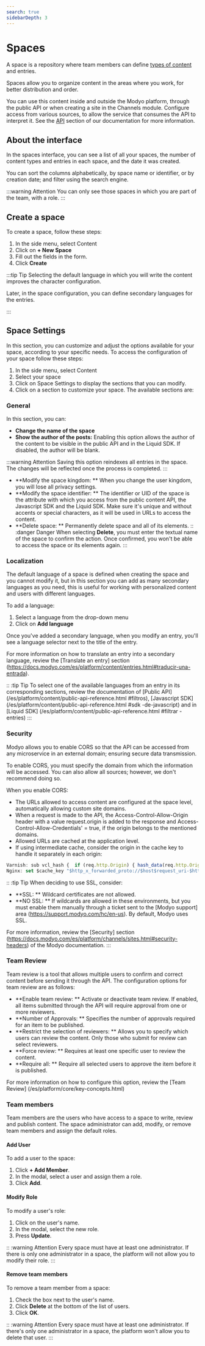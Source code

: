```yaml
---
search: true
sidebarDepth: 3
---
```


# Spaces

A space is a repository where team members can define [types of content](https://docs.modyo.com/es/platform/content/types.html) and entries.

Spaces allow you to organize content in the areas where you work, for better distribution and order.

You can use this content inside and outside the Modyo platform, through the public API or when creating a site in the Channels module. Configure access from various sources, to allow the service that consumes the API to interpret it. See the [API](https://docs.modyo.com/es/platform/content/public-api-reference.html#api) section of our documentation for more information.

## About the interface

In the spaces interface, you can see a list of all your spaces, the number of content types and entries in each space, and the date it was created.

You can sort the columns alphabetically, by space name or identifier, or by creation date; and filter using the search engine.

:::warning Attention
You can only see those spaces in which you are part of the team, with a role.
:::

## Create a space

To create a space, follow these steps:

1. In the side menu, select Content
1. Click on **+ New Space**
1. Fill out the fields in the form.
1. Click **Create**


:::tip Tip
Selecting the default language in which you will write the content improves the character configuration.

Later, in the space configuration, you can define secondary languages for the entries.

:::

## Space Settings

In this section, you can customize and adjust the options available for your space, according to your specific needs. To access the configuration of your space follow these steps:
1. In the side menu, select Content
1. Select your space
1. Click on Space Settings to display the sections that you can modify.
1. Click on a section to customize your space. The available sections are:


### General

In this section, you can:
- **Change the name of the space**
- **Show the author of the posts:** Enabling this option allows the author of the content to be visible in the public API and in the Liquid SDK. If disabled, the author will be blank.

:::warning Attention
Saving this option reindexes all entries in the space. The changes will be reflected once the process is completed.
:::

- **Modify the space kingdom: ** When you change the user kingdom, you will lose all privacy settings.
- **Modify the space identifier: ** The identifier or UID of the space is the attribute with which you access from the public content API, the Javascript SDK and the Liquid SDK. Make sure it's unique and without accents or special characters, as it will be used in URLs to access the content.
- **Delete space: ** Permanently delete space and all of its elements.
:: :danger Danger
When selecting **Delete**, you must enter the textual name of the space to confirm the action. Once confirmed, you won't be able to access the space or its elements again.
:::


### Localization

The default language of a space is defined when creating the space and you cannot modify it, but in this section you can add as many secondary languages as you need, this is useful for working with personalized content and users with different languages.

To add a language:
1. Select a language from the drop-down menu
1. Click on **Add language**

Once you've added a secondary language, when you modify an entry, you'll see a language selector next to the title of the entry.

For more information on how to translate an entry into a secondary language, review the [Translate an entry] section (https://docs.modyo.com/es/platform/content/entries.html#traducir-una-entrada).

:: :tip Tip
To select one of the available languages from an entry in its corresponding sections, review the documentation of [Public API] (/es/platform/content/public-api-reference.html #filtros), [Javascript SDK] (/es/platform/content/public-api-reference.html #sdk -de-javascript) and in [Liquid SDK] (/es/platform/content/public-api-reference.html #filtrar -entries)
:::


### Security

Modyo allows you to enable CORS so that the API can be accessed from any microservice in an external domain; ensuring secure data transmission.

To enable CORS, you must specify the domain from which the information will be accessed. You can also allow all sources; however, we don't recommend doing so.

When you enable CORS:
- The URLs allowed to access content are configured at the space level, automatically allowing custom site domains.
- When a request is made to the API, the Access-Control-Allow-Origin header with a value request.origin is added to the response and Access-Control-Allow-Credentials' = true, if the origin belongs to the mentioned domains.
- Allowed URLs are cached at the application level.
- If using intermediate cache, consider the origin in the cache key to handle it separately in each origin:

```javascript
Varnish: sub vcl_hash {  if (req.http.Origin) { hash_data(req.http.Origin);  } }
Nginx: set $cache_key "$http_x_forwarded_proto://$host$request_uri-$http_accept-$http_x_requested_with";
```
:: :tip Tip
When deciding to use SSL, consider:
-  **SSL: ** Wildcard certificates are not allowed.
- **NO SSL: ** If wildcards are allowed in these environments, but you must enable them manually through a ticket sent to the [Modyo support] area (https://support.modyo.com/hc/en-us). By default, Modyo uses SSL.

For more information, review the [Security] section (https://docs.modyo.com/es/platform/channels/sites.html#security-headers) of the Modyo documentation.
:::


### Team Review

Team review is a tool that allows multiple users to confirm and correct content before sending it through the API.
The configuration options for team review are as follows:
- **Enable team review: ** Activate or deactivate team review. If enabled, all items submitted through the API will require approval from one or more reviewers.
- **Number of Approvals: ** Specifies the number of approvals required for an item to be published.
- **Restrict the selection of reviewers: ** Allows you to specify which users can review the content. Only those who submit for review can select reviewers.
- **Force review: ** Requires at least one specific user to review the content.
- **Require all: ** Require all selected users to approve the item before it is published.

For more information on how to configure this option, review the
 [Team Review] (/es/platform/core/key-concepts.html)

### Team members

Team members are the users who have access to a space to write, review and publish content. The space administrator can add, modify, or remove team members and assign the default roles.

#### Add User ####
To add a user to the space:
1. Click **+ Add Member**.
1. In the modal, select a user and assign them a role.
1. Click **Add**.


#### Modify Role ####
To modify a user's role:
1. Click on the user's name.
1. In the modal, select the new role.
1. Press **Update**.


:: :warning Attention
Every space must have at least one administrator. If there is only one administrator in a space, the platform will not allow you to modify their role.
:::

#### Remove team members ####
To remove a team member from a space:
1. Check the box next to the user's name.
1. Click **Delete** at the bottom of the list of users.
1. Click **OK**.


:: :warning Attention
Every space must have at least one administrator. If there's only one administrator in a space, the platform won't allow you to delete that user.
:::